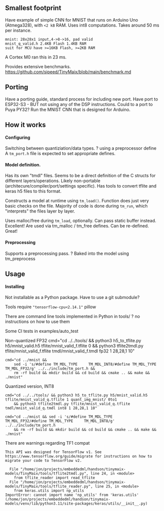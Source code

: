 
## Smallest footprint
Have example of simple CNN for MNIST that runs on Arduino Uno (Atmega328), with `<2 kB` RAM.
Uses int8 computations. Takes around 50 ms per instance.

```
mnist: 28x28x1 input,4->8->16, pad valid
mnist_q_valid.h 2.4KB Flash 1.4KB RAM
suit for MCU have >=16KB Flash, >=2KB RAM
```

A Cortex M0 ran this in 23 ms.

Provides extensive benchmarks.
https://github.com/sipeed/TinyMaix/blob/main/benchmark.md

## Porting
Have a porting guide, standard process for including new port.
Have port to ESP32-S3 - BUT not using any of the DSP instructions.
Could to a port to Puya PY32? Run the MNIST CNN that is designed for Arduino.

## How it works

#### Configuring
Switching between quantiziation/data types.
? using a preprocessor define
A `tm_port.h` file is expected to set appropriate defines.

#### Model definition.
Has its own "tmdl" files.
Seems to be a direct definition of the C structs for different layers/operations.
Likely non-portable (architecure/compiler/port/settings specific). 
Has tools to convert tflite and keras h5 files to this format.

Constructs a model at runtime using `tm_load()`.
Function does just very basic checks on the file.
Majority of code is done during `tm_run`, which "interprets" the files layer by layer.

Uses malloc/free during `tm_load`, optionally. Can pass static buffer instead. Excellent!
Are used via tm_malloc / tm_free defines. Can be re-defined. Great!

#### Preprocessing

Supports a preprocessing pass.
? Baked into the model
using tm_preprocess

## Usage

#### Installing

Not installable as a Python package.
Have to use a git submodule?

Tools require
`"tensorflow-cpu<2.14.1"`
pillow

There are command line tools implemented in Python in tools/
? no instructions on how to use them

Some CI tests in examples/auto_test

Non-quantized FP32
    cmd="cd ../../tools/ && python3 h5_to_tflite.py h5/mnist_valid.h5 tflite/mnist_valid_f.tflite 0
        && python3 tflite2tmdl.py tflite/mnist_valid_f.tflite tmdl/mnist_valid_f.tmdl fp32 1 28,28,1 10"

    cmd="cd ../mnist &&
        sed -i 's/#define TM_MDL_TYPE     TM_MDL_INT8/#define TM_MDL_TYPE     TM_MDL_FP32/g' ../../include/tm_port.h &&
        rm -rf build && mkdir build && cd build && cmake .. && make && ./mnist"

Quantized version, INT8

    cmd="cd ../../tools/ && python3 h5_to_tflite.py h5/mnist_valid.h5 tflite/mnist_valid_q.tflite 1 quant_img_mnist/ 0to1
        && python3 tflite2tmdl.py tflite/mnist_valid_q.tflite tmdl/mnist_valid_q.tmdl int8 1 28,28,1 10"

    cmd="cd ../mnist && sed -i 's/#define TM_MDL_TYPE     TM_MDL_FP32/#define TM_MDL_TYPE     TM_MDL_INT8/g' ../../include/tm_port.h
        && rm -rf build && mkdir build && cd build && cmake .. && make && ./mnist"

There are warnings regarding TF1 compat

```
This API was designed for TensorFlow v1. See https://www.tensorflow.org/guide/migrate for instructions on how to migrate your code to TensorFlow v2.
```

```
  File "/home/jon/projects/embeddedml/handson/tinymaix-models/TinyMaix/tools/tflite2tmdl.py", line 24, in <module>
    from tflite_reader import read_tflite
  File "/home/jon/projects/embeddedml/handson/tinymaix-models/TinyMaix/tools/tflite_reader.py", line 25, in <module>
    from keras.utils import np_utils
ImportError: cannot import name 'np_utils' from 'keras.utils' (/home/jon/projects/embeddedml/handson/tinymaix-models/venv/lib/python3.11/site-packages/keras/utils/__init__.py)
```


